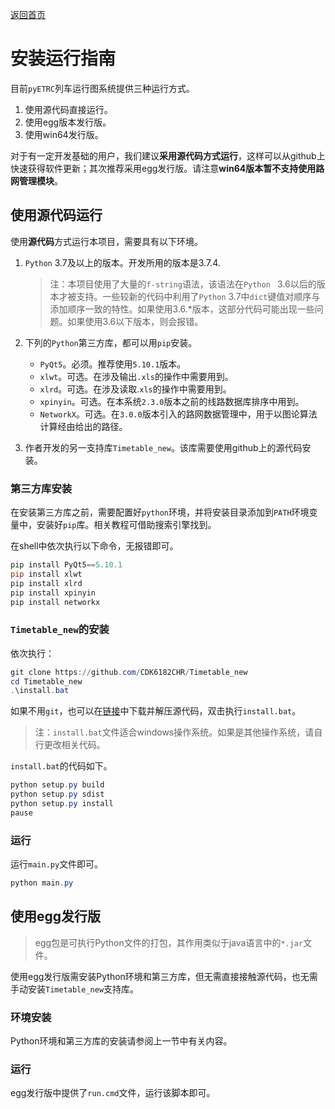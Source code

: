 [返回首页](README.md)

# 安装运行指南

目前`pyETRC`列车运行图系统提供三种运行方式。

1. 使用源代码直接运行。
2. 使用egg版本发行版。
3. 使用win64发行版。

对于有一定开发基础的用户，我们建议**采用源代码方式运行**，这样可以从github上快速获得软件更新；其次推荐采用egg发行版。请注意**win64版本暂不支持使用路网管理模块**。

## 使用源代码运行

使用**源代码**方式运行本项目，需要具有以下环境。

1. `Python` 3.7及以上的版本。开发所用的版本是3.7.4.

   > 注：本项目使用了大量的`f-string`语法，该语法在`Python ` 3.6以后的版本才被支持。一些较新的代码中利用了`Python` 3.7中`dict`键值对顺序与添加顺序一致的特性。如果使用3.6.*版本，这部分代码可能出现一些问题。如果使用3.6以下版本，则会报错。

2. 下列的`Python`第三方库，都可以用`pip`安装。

   * `PyQt5`。必须。推荐使用`5.10.1`版本。
   * `xlwt`。可选。在涉及输出`.xls`的操作中需要用到。
   * `xlrd`。可选。在涉及读取.`xls`的操作中需要用到。
   * `xpinyin`。可选。在本系统`2.3.0`版本之前的线路数据库排序中用到。
   * `NetworkX`。可选。在`3.0.0`版本引入的路网数据管理中，用于以图论算法计算经由给出的路径。

3. 作者开发的另一支持库`Timetable_new`。该库需要使用github上的源代码安装。

### 第三方库安装

在安装第三方库之前，需要配置好`python`环境，并将安装目录添加到`PATH`环境变量中，安装好`pip`库。相关教程可借助搜索引擎找到。

在shell中依次执行以下命令，无报错即可。

```powershell
pip install PyQt5==5.10.1
pip install xlwt
pip install xlrd
pip install xpinyin
pip install networkx
```

### `Timetable_new`的安装

依次执行：

```powershell
git clone https://github.com/CDK6182CHR/Timetable_new
cd Timetable_new
.\install.bat
```

如果不用`git`，也可以在[链接](https://github.com/CDK6182CHR/Timetable_new)中下载并解压源代码，双击执行`install.bat`。

> 注：`install.bat`文件适合windows操作系统。如果是其他操作系统，请自行更改相关代码。

`install.bat`的代码如下。

```powershell
python setup.py build
python setup.py sdist
python setup.py install
pause
```

### 运行

运行`main.py`文件即可。

```powershell
python main.py
```

## 使用egg发行版

> egg包是可执行Python文件的打包，其作用类似于java语言中的`*.jar`文件。

使用egg发行版需安装Python环境和第三方库，但无需直接接触源代码，也无需手动安装`Timetable_new`支持库。

### 环境安装

Python环境和第三方库的安装请参阅上一节中有关内容。

### 运行

egg发行版中提供了`run.cmd`文件，运行该脚本即可。